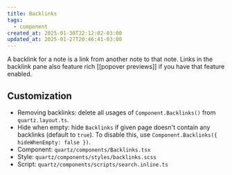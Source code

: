 ```yaml
---
title: Backlinks
tags:
  - component
created_at: 2025-01-30T22:12:02-03:00
updated_at: 2025-01-27T20:46:41-03:00
---
```


A backlink for a note is a link from another note to that note. Links in the backlink pane also feature rich [[popover previews]] if you have that feature enabled.

## Customization

- Removing backlinks: delete all usages of `Component.Backlinks()` from `quartz.layout.ts`.
- Hide when empty: hide `Backlinks` if given page doesn't contain any backlinks (default to `true`). To disable this, use `Component.Backlinks({ hideWhenEmpty: false })`.
- Component: `quartz/components/Backlinks.tsx`
- Style: `quartz/components/styles/backlinks.scss`
- Script: `quartz/components/scripts/search.inline.ts`
